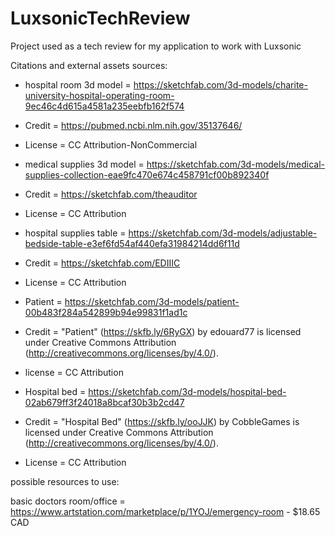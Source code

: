 # LuxsonicTechReview
Project used as a tech review for my application to work with Luxsonic


Citations and external assets sources: 
 - hospital room 3d model = https://sketchfab.com/3d-models/charite-university-hospital-operating-room-9ec46c4d615a4581a235eebfb162f574
  - Credit = https://pubmed.ncbi.nlm.nih.gov/35137646/
  - License = CC Attribution-NonCommercial

 - medical supplies 3d model =  https://sketchfab.com/3d-models/medical-supplies-collection-eae9fc470e674c458791cf00b892340f
  - Credit = https://sketchfab.com/theauditor
  - License = CC Attribution

 - hospital supplies table = https://sketchfab.com/3d-models/adjustable-bedside-table-e3ef6fd54af440efa31984214dd6f11d
  - Credit = https://sketchfab.com/EDIIIC
  - License = CC Attribution
 
 - Patient = https://sketchfab.com/3d-models/patient-00b483f284a542899b94e99831f1ad1c
  - Credit = "Patient" (https://skfb.ly/6RyGX) by edouard77 is licensed under Creative Commons Attribution (http://creativecommons.org/licenses/by/4.0/).
  - license = CC Attribution

 - Hospital bed = https://sketchfab.com/3d-models/hospital-bed-02ab679ff3f24018a8bcaf30b3b2cd47
  - Credit =  "Hospital Bed" (https://skfb.ly/ooJJK) by CobbleGames is licensed under Creative Commons Attribution (http://creativecommons.org/licenses/by/4.0/).
  - License = CC Attribution



  possible resources to use:

  basic doctors room/office = https://www.artstation.com/marketplace/p/1YOJ/emergency-room
    - $18.65 CAD